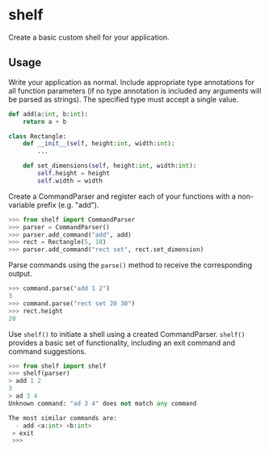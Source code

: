 # shelf

Create a basic custom shell for your application.

## Usage

Write your application as normal. Include appropriate type annotations for all
function parameters (if no type annotation is included any arguments will be
parsed as strings). The specified type must accept a single value. 

```python
def add(a:int, b:int):
    return a + b

class Rectangle:
    def __init__(self, height:int, width:int):
        ...

    def set_dimensions(self, height:int, width:int):
        self.height = height
        self.width = width
```

Create a CommandParser and register each of your functions with a non-variable prefix
(e.g. "add").

```python
>>> from shelf import CommandParser
>>> parser = CommandParser()
>>> parser.add_command("add", add)
>>> rect = Rectangle(5, 10)
>>> parser.add_command("rect set", rect.set_dimension)
```

Parse commands using the `parse()` method to receive the corresponding output.

```python
>>> command.parse("add 1 2")
3
>>> command.parse("rect set 20 30")
>>> rect.height
20
```

Use `shelf()` to initiate a shell using a created CommandParser. `shelf()` provides a basic set of functionality, including an exit command and command suggestions.

```python
>>> from shelf import shelf
>>> shelf(parser)
> add 1 2
3
> ad 3 4
Unknown command: "ad 3 4" does not match any command

The most similar commands are:
  - add <a:int> <b:int>
 > exit
 >>> 
```
